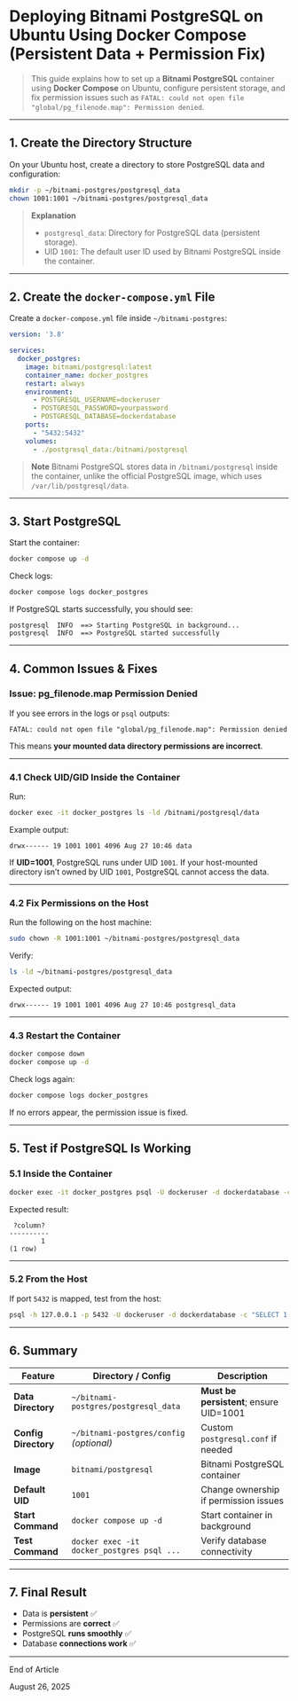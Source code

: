 # **Deploying Bitnami PostgreSQL on Ubuntu Using Docker Compose (Persistent Data + Permission Fix)**

> This guide explains how to set up a **Bitnami PostgreSQL** container using **Docker Compose** on Ubuntu, configure persistent storage, and fix permission issues such as
> `FATAL: could not open file "global/pg_filenode.map": Permission denied`.

---

## **1. Create the Directory Structure**

On your Ubuntu host, create a directory to store PostgreSQL data and configuration:

```bash
mkdir -p ~/bitnami-postgres/postgresql_data
chown 1001:1001 ~/bitnami-postgres/postgresql_data
```

> **Explanation**
>
> * `postgresql_data`: Directory for PostgreSQL data (persistent storage).
> * UID `1001`: The default user ID used by Bitnami PostgreSQL inside the container.

---

## **2. Create the `docker-compose.yml` File**

Create a `docker-compose.yml` file inside `~/bitnami-postgres`:

```yaml
version: '3.8'

services:
  docker_postgres:
    image: bitnami/postgresql:latest
    container_name: docker_postgres
    restart: always
    environment:
      - POSTGRESQL_USERNAME=dockeruser
      - POSTGRESQL_PASSWORD=yourpassword
      - POSTGRESQL_DATABASE=dockerdatabase
    ports:
      - "5432:5432"
    volumes:
      - ./postgresql_data:/bitnami/postgresql
```

> **Note**
> Bitnami PostgreSQL stores data in `/bitnami/postgresql` inside the container,
> unlike the official PostgreSQL image, which uses `/var/lib/postgresql/data`.

---

## **3. Start PostgreSQL**

Start the container:

```bash
docker compose up -d
```

Check logs:

```bash
docker compose logs docker_postgres
```

If PostgreSQL starts successfully, you should see:

```
postgresql  INFO  ==> Starting PostgreSQL in background...
postgresql  INFO  ==> PostgreSQL started successfully
```

---

## **4. Common Issues & Fixes**

### **Issue: pg\_filenode.map Permission Denied**

If you see errors in the logs or `psql` outputs:

```
FATAL: could not open file "global/pg_filenode.map": Permission denied
```

This means **your mounted data directory permissions are incorrect**.

---

### **4.1 Check UID/GID Inside the Container**

Run:

```bash
docker exec -it docker_postgres ls -ld /bitnami/postgresql/data
```

Example output:

```
drwx------ 19 1001 1001 4096 Aug 27 10:46 data
```

If **UID=1001**, PostgreSQL runs under UID `1001`.
If your host-mounted directory isn’t owned by UID `1001`, PostgreSQL cannot access the data.

---

### **4.2 Fix Permissions on the Host**

Run the following on the host machine:

```bash
sudo chown -R 1001:1001 ~/bitnami-postgres/postgresql_data
```

Verify:

```bash
ls -ld ~/bitnami-postgres/postgresql_data
```

Expected output:

```
drwx------ 19 1001 1001 4096 Aug 27 10:46 postgresql_data
```

---

### **4.3 Restart the Container**

```bash
docker compose down
docker compose up -d
```

Check logs again:

```bash
docker compose logs docker_postgres
```

If no errors appear, the permission issue is fixed.

---

## **5. Test if PostgreSQL Is Working**

### **5.1 Inside the Container**

```bash
docker exec -it docker_postgres psql -U dockeruser -d dockerdatabase -c "SELECT 1;"
```

Expected result:

```
 ?column?
----------
        1
(1 row)
```

---

### **5.2 From the Host**

If port `5432` is mapped, test from the host:

```bash
psql -h 127.0.0.1 -p 5432 -U dockeruser -d dockerdatabase -c "SELECT 1;"
```

---

## **6. Summary**

| Feature              | Directory / Config                         | Description                             |
| -------------------- | ------------------------------------------ | --------------------------------------- |
| **Data Directory**   | `~/bitnami-postgres/postgresql_data`       | **Must be persistent**; ensure UID=1001 |
| **Config Directory** | `~/bitnami-postgres/config` *(optional)*   | Custom `postgresql.conf` if needed      |
| **Image**            | `bitnami/postgresql`                       | Bitnami PostgreSQL container            |
| **Default UID**      | `1001`                                     | Change ownership if permission issues   |
| **Start Command**    | `docker compose up -d`                     | Start container in background           |
| **Test Command**     | `docker exec -it docker_postgres psql ...` | Verify database connectivity            |

---

## **7. Final Result**

* Data is **persistent** ✅
* Permissions are **correct** ✅
* PostgreSQL **runs smoothly** ✅
* Database **connections work** ✅

---


End of Article

August 26, 2025
